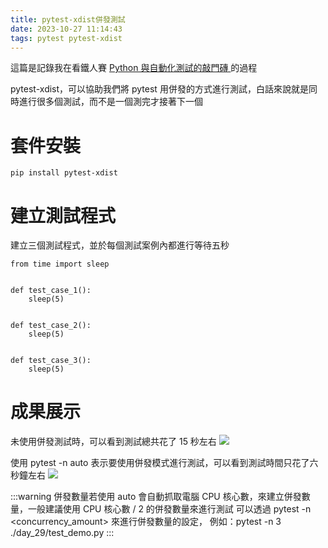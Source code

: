 ```yaml
---
title: pytest-xdist併發測試
date: 2023-10-27 11:14:43
tags: pytest pytest-xdist
---
```


這篇是記錄我在看鐵人賽 [Python 與自動化測試的敲門磚 ](https://ithelp.ithome.com.tw/articles/10307902) 的過程

pytest-xdist，可以協助我們將 pytest 用併發的方式進行測試，白話來說就是同時進行很多個測試，而不是一個測完才接著下一個

# 套件安裝
```
pip install pytest-xdist
```

# 建立測試程式
建立三個測試程式，並於每個測試案例內都進行等待五秒
```
from time import sleep


def test_case_1():
    sleep(5)


def test_case_2():
    sleep(5)


def test_case_3():
    sleep(5)
```

# 成果展示

未使用併發測試時，可以看到測試總共花了 15 秒左右
![](https://hackmd.io/_uploads/H1XbtoOM6.png)

使用 pytest -n auto 表示要使用併發模式進行測試，可以看到測試時間只花了六秒鐘左右
![](https://hackmd.io/_uploads/B1iHYj_zT.png)

:::warning
併發數量若使用 auto 會自動抓取電腦 CPU 核心數，來建立併發數量，一般建議使用 CPU 核心數 / 2 的併發數量來進行測試
可以透過 pytest -n <concurrency_amount> 來進行併發數量的設定，
例如：pytest -n 3 ./day_29/test_demo.py
:::